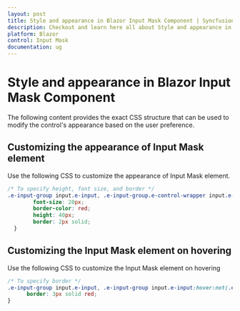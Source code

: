 ```yaml
---
layout: post
title: Style and appearance in Blazor Input Mask Component | Syncfusion
description: Checkout and learn here all about Style and appearance in Syncfusion Blazor Input Mask component and more.
platform: Blazor
control: Input Mask
documentation: ug
---
```


# Style and appearance in Blazor Input Mask Component

The following content provides the exact CSS structure that can be used to modify the control's appearance based on the user preference.

## Customizing the appearance of Input Mask element

Use the following CSS to customize the appearance of Input Mask element.

```css
/* To specify height, font size, and border */
.e-input-group input.e-input, .e-input-group.e-control-wrapper input.e-input, .e-input-group textarea.e-input, .e-input-group.e-control-wrapper textarea.e-input {
        font-size: 20px;
        border-color: red;
        height: 40px;
        border: 2px solid;
  }
```

## Customizing the Input Mask element on hovering

Use the following CSS to customize the Input Mask element on hovering

```css
/* To specify border */
.e-input-group input.e-input, .e-input-group input.e-input:hover:not(.e-success):not(.e-warning):not(.e-error):not([disabled]):not(:focus), .e-input-group.e-control-wrapper input.e-input,.e-input-group.e-control-wrapper input.e-input:hover:not(.e-success):not(.e-warning):not(.e-error):not([disabled]):no(:focus){
      border: 3px solid red;
}
```
